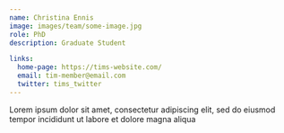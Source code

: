 ```yaml
---
name: Christina Ennis 
image: images/team/some-image.jpg
role: PhD
description: Graduate Student

links:
  home-page: https://tims-website.com/
  email: tim-member@email.com
  twitter: tims_twitter
---
```


Lorem ipsum dolor sit amet, consectetur adipiscing elit, sed do eiusmod tempor incididunt ut labore et dolore magna aliqua
